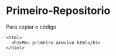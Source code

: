 # Primeiro-Repositorio

Para copiar o código
```
<html>
  <h1>Meu primeiro arwuivo html</h1>
</html>
```
